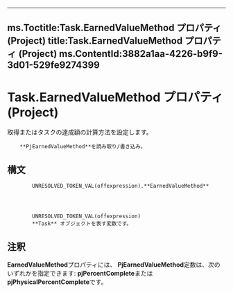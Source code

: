 

---
ms.Toctitle:Task.EarnedValueMethod プロパティ (Project)
title:Task.EarnedValueMethod プロパティ (Project)
ms.ContentId:3882a1aa-4226-b9f9-3d01-529fe9274399
---
# Task.EarnedValueMethod プロパティ (Project)




取得またはタスクの達成額の計算方法を設定します。

				

		**PjEarnedValueMethod**を読み取り/書き込み。

## 構文

            UNRESOLVED_TOKEN_VAL(offexpression).**EarnedValueMethod**




            UNRESOLVED_TOKEN_VAL(offexpression)
            **Task** オブジェクトを表す変数です。



## 注釈
**EarnedValueMethod**プロパティには、 **PjEarnedValueMethod**定数は、次のいずれかを指定できます: **pjPercentComplete**または**pjPhysicalPercentComplete**です。




